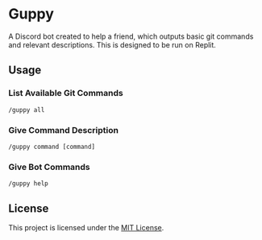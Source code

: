 # Guppy
A Discord bot created to help a friend, which outputs basic git commands and relevant descriptions. This is designed to be run on Replit.

## Usage
### List Available Git Commands
```
/guppy all
```

### Give Command Description
```
/guppy command [command]
```

### Give Bot Commands
```
/guppy help
```

## License
This project is licensed under the [MIT License](LICENSE).
